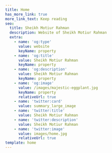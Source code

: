 ```yaml
---
title: Home
has_more_link: true
more_link_text: Keep reading
seo:
  title: Sheikh Motiur Rahman
  description: Website of Sheikh Motiur Rahman
  extra:
    - name: 'og:type'
      value: website
      keyName: property
    - name: 'og:title'
      value: Sheikh Motiur Rahman
      keyName: property
    - name: 'og:description'
      value: Sheikh Motiur Rahman
      keyName: property
    - name: 'og:image'
      value: /images/majestic-eggplant.jpg
      keyName: property
      relativeUrl: true
    - name: 'twitter:card'
      value: summary_large_image
    - name: 'twitter:title'
      value: Sheikh Motiur Rahman
    - name: 'twitter:description'
      value: Sheikh Motiur Rahman
    - name: 'twitter:image'
      value: images/home.jpg
      relativeUrl: true
template: home
---
```

